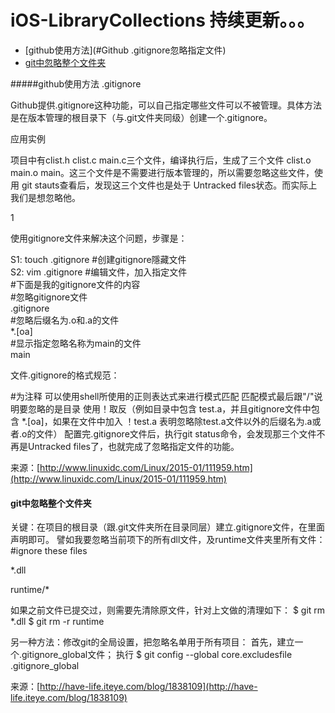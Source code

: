 # iOS-LibraryCollections  持续更新。。。

- [github使用方法](#Github .gitignore忽略指定文件)
- [git中忽略整个文件夹](#git中忽略整个文件夹)






#####github使用方法
.gitignore

Github提供.gitignore这种功能，可以自己指定哪些文件可以不被管理。具体方法是在版本管理的根目录下（与.git文件夹同级）创建一个.gitignore。

应用实例

项目中有clist.h clist.c  main.c三个文件，编译执行后，生成了三个文件  clist.o  main.o  main。这三个文件是不需要进行版本管理的，所以需要忽略这些文件，使用 git  stauts查看后，发现这三个文件也是处于 Untracked files状态。而实际上我们是想忽略他。

1

使用gitignore文件来解决这个问题，步骤是：


S1:      touch  .gitignore     #创建gitignore隱藏文件  
S2:      vim    .gitignore     #编辑文件，加入指定文件  
         #下面是我的gitignore文件的内容  
         #忽略gitignore文件  
         .gitignore  
         #忽略后缀名为.o和.a的文件  
         *.[oa]  
         #显示指定忽略名称为main的文件  
         main

文件.gitignore的格式规范：

#为注释
可以使用shell所使用的正则表达式来进行模式匹配
匹配模式最后跟"/"说明要忽略的是目录
使用！取反（例如目录中包含  test.a，并且gitignore文件中包含  *.[oa]，如果在文件中加入 ！test.a  表明忽略除test.a文件以外的后缀名为.a或者.o的文件）
配置完.gitignore文件后，执行git status命令，会发现那三个文件不再是Untracked files了，也就完成了忽略指定文件的功能。

来源：[http://www.linuxidc.com/Linux/2015-01/111959.htm](http://www.linuxidc.com/Linux/2015-01/111959.htm)

#### git中忽略整个文件夹
关键：在项目的根目录（跟.git文件夹所在目录同层）建立.gitignore文件，在里面声明即可。
譬如我要忽略当前项下的所有dll文件，及runtime文件夹里所有文件：
#ignore these files

*.dll

runtime/*

如果之前文件已提交过，则需要先清除原文件，针对上文做的清理如下：
$ git rm *.dll
$ git rm -r runtime

另一种方法：修改git的全局设置，把忽略名单用于所有项目：
首先，建立一个.gitignore_global文件；
执行 $ git config --global core.excludesfile .gitignore_global

来源：[http://have-life.iteye.com/blog/1838109](http://have-life.iteye.com/blog/1838109)
